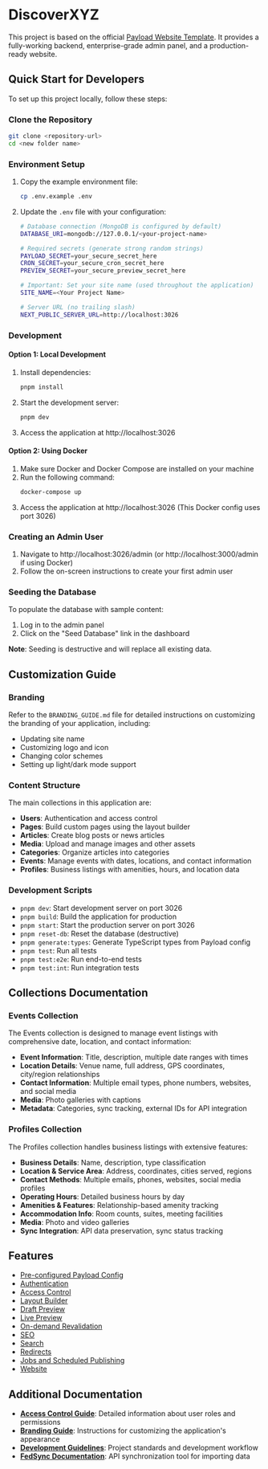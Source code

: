 # DiscoverXYZ

This project is based on the official [Payload Website Template](https://github.com/payloadcms/payload/blob/main/templates/website). It provides a fully-working backend, enterprise-grade admin panel, and a production-ready website.

## Quick Start for Developers

To set up this project locally, follow these steps:

### Clone the Repository

```bash
git clone <repository-url>
cd <new folder name>
```

### Environment Setup

1. Copy the example environment file:
   ```bash
   cp .env.example .env
   ```

2. Update the `.env` file with your configuration:
   ```bash
   # Database connection (MongoDB is configured by default)
   DATABASE_URI=mongodb://127.0.0.1/<your-project-name>

   # Required secrets (generate strong random strings)
   PAYLOAD_SECRET=your_secure_secret_here
   CRON_SECRET=your_secure_cron_secret_here
   PREVIEW_SECRET=your_secure_preview_secret_here

   # Important: Set your site name (used throughout the application)
   SITE_NAME=<Your Project Name>

   # Server URL (no trailing slash)
   NEXT_PUBLIC_SERVER_URL=http://localhost:3026
   ```

### Development

#### Option 1: Local Development

1. Install dependencies:
   ```bash
   pnpm install
   ```

2. Start the development server:
   ```bash
   pnpm dev
   ```

3. Access the application at http://localhost:3026

#### Option 2: Using Docker

1. Make sure Docker and Docker Compose are installed on your machine
2. Run the following command:
   ```bash
   docker-compose up
   ```
3. Access the application at http://localhost:3026 (This Docker config uses port 3026)

### Creating an Admin User

1. Navigate to http://localhost:3026/admin (or http://localhost:3000/admin if using Docker)
2. Follow the on-screen instructions to create your first admin user

### Seeding the Database

To populate the database with sample content:
1. Log in to the admin panel
2. Click on the "Seed Database" link in the dashboard

**Note**: Seeding is destructive and will replace all existing data.

## Customization Guide

### Branding

Refer to the `BRANDING_GUIDE.md` file for detailed instructions on customizing the branding of your application, including:
- Updating site name
- Customizing logo and icon
- Changing color schemes
- Setting up light/dark mode support

### Content Structure

The main collections in this application are:
- **Users**: Authentication and access control
- **Pages**: Build custom pages using the layout builder
- **Articles**: Create blog posts or news articles
- **Media**: Upload and manage images and other assets
- **Categories**: Organize articles into categories
- **Events**: Manage events with dates, locations, and contact information
- **Profiles**: Business listings with amenities, hours, and location data

### Development Scripts

- `pnpm dev`: Start development server on port 3026
- `pnpm build`: Build the application for production
- `pnpm start`: Start the production server on port 3026
- `pnpm reset-db`: Reset the database (destructive)
- `pnpm generate:types`: Generate TypeScript types from Payload config
- `pnpm test`: Run all tests
- `pnpm test:e2e`: Run end-to-end tests
- `pnpm test:int`: Run integration tests

## Collections Documentation

### Events Collection

The Events collection is designed to manage event listings with comprehensive date, location, and contact information:

- **Event Information**: Title, description, multiple date ranges with times
- **Location Details**: Venue name, full address, GPS coordinates, city/region relationships
- **Contact Information**: Multiple email types, phone numbers, websites, and social media
- **Media**: Photo galleries with captions
- **Metadata**: Categories, sync tracking, external IDs for API integration

### Profiles Collection

The Profiles collection handles business listings with extensive features:

- **Business Details**: Name, description, type classification
- **Location & Service Area**: Address, coordinates, cities served, regions
- **Contact Methods**: Multiple emails, phones, websites, social media profiles
- **Operating Hours**: Detailed business hours by day
- **Amenities & Features**: Relationship-based amenity tracking
- **Accommodation Info**: Room counts, suites, meeting facilities
- **Media**: Photo and video galleries
- **Sync Integration**: API data preservation, sync status tracking

## Features

- [Pre-configured Payload Config](#how-it-works)
- [Authentication](#users-authentication)
- [Access Control](#access-control)
- [Layout Builder](#layout-builder)
- [Draft Preview](#draft-preview)
- [Live Preview](#live-preview)
- [On-demand Revalidation](#on-demand-revalidation)
- [SEO](#seo)
- [Search](#search)
- [Redirects](#redirects)
- [Jobs and Scheduled Publishing](#jobs-and-scheduled-publish)
- [Website](#website)

## Additional Documentation

- **[Access Control Guide](./src/access/README.md)**: Detailed information about user roles and permissions
- **[Branding Guide](./BRANDING_GUIDE.md)**: Instructions for customizing the application's appearance
- **[Development Guidelines](./CLAUDE.md)**: Project standards and development workflow
- **[FedSync Documentation](./src/lib/fedsync/README.md)**: API synchronization tool for importing data
